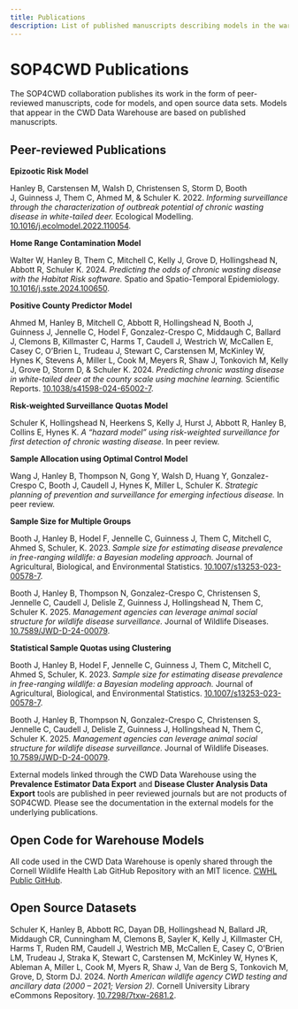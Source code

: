 ```yaml
---
title: Publications
description: List of published manuscripts describing models in the warehouse.
---
```


# SOP4CWD Publications

The SOP4CWD collaboration publishes its work in the form of peer-reviewed manuscripts, code for models, and open source data sets. Models that appear in the CWD Data Warehouse are based on published manuscripts. 

## Peer-reviewed Publications

**Epizootic Risk Model**

Hanley B, Carstensen M, Walsh D, Christensen S, Storm D, Booth J, Guinness J, Them C, Ahmed M, & Schuler K. 2022. _Informing surveillance through the characterization of outbreak potential of chronic wasting disease in white-tailed deer._ Ecological Modelling. [10.1016/j.ecolmodel.2022.110054](https://doi.org/10.1016/j.ecolmodel.2022.110054).

**Home Range Contamination Model**

Walter W, Hanley B, Them C, Mitchell C, Kelly J, Grove D, Hollingshead N, Abbott R, Schuler K. 2024. _Predicting the odds of chronic wasting disease with the Habitat Risk software._ Spatio and Spatio-Temporal Epidemiology. [10.1016/j.sste.2024.100650](https://doi.org/10.1016/j.sste.2024.100650).

**Positive County Predictor Model**

Ahmed M, Hanley B, Mitchell C, Abbott R, Hollingshead N, Booth J, Guinness J, Jennelle C, Hodel F, Gonzalez-Crespo C, Middaugh C, Ballard J, Clemons B, Killmaster C, Harms T, Caudell J, Westrich W, McCallen E, Casey C, O’Brien L, Trudeau J, Stewart C, Carstensen M, McKinley W, Hynes K, Stevens A, Miller L, Cook M, Meyers R, Shaw J, Tonkovich M, Kelly J, Grove D, Storm D, & Schuler K. 2024. _Predicting chronic wasting disease in white-tailed deer at the county scale using machine learning._ Scientific Reports. [10.1038/s41598-024-65002-7](https://doi.org/10.1038/s41598-024-65002-7).

**Risk-weighted Surveillance Quotas Model**

Schuler K, Hollingshead N, Heerkens S, Kelly J, Hurst J, Abbott R, Hanley B, Collins E, Hynes K. _A “hazard model” using risk-weighted surveillance for first detection of chronic wasting disease._ In peer review.

**Sample Allocation using Optimal Control Model**

Wang J, Hanley B, Thompson N, Gong Y, Walsh D, Huang Y, Gonzalez-Crespo C, Booth J, Caudell J, Hynes K, Miller L, Schuler K. _Strategic planning of prevention and surveillance for emerging infectious disease._ In peer review.

**Sample Size for Multiple Groups** 

Booth J, Hanley B, Hodel F, Jennelle C, Guinness J, Them C, Mitchell C, Ahmed S, Schuler, K. 2023. _Sample size for estimating disease prevalence in free-ranging wildlife: a Bayesian modeling approach._ Journal of Agricultural, Biological, and Environmental Statistics. [10.1007/s13253-023-00578-7](https://doi.org/10.1007/s13253-023-00578-7).

Booth J, Hanley B, Thompson N, Gonzalez-Crespo C, Christensen S, Jennelle C, Caudell J, Delisle Z, Guinness J, Hollingshead N, Them C, Schuler K. 2025. _Management agencies can leverage animal social structure for wildlife disease surveillance._ Journal of Wildlife Diseases. [10.7589/JWD-D-24-00079](https://doi.org/10.7589/JWD-D-24-00079).

**Statistical Sample Quotas using Clustering**

Booth J, Hanley B, Hodel F, Jennelle C, Guinness J, Them C, Mitchell C, Ahmed S, Schuler, K. 2023. _Sample size for estimating disease prevalence in free-ranging wildlife: a Bayesian modeling approach._ Journal of Agricultural, Biological, and Environmental Statistics. [10.1007/s13253-023-00578-7](https://doi.org/10.1007/s13253-023-00578-7).

Booth J, Hanley B, Thompson N, Gonzalez-Crespo C, Christensen S, Jennelle C, Caudell J, Delisle Z, Guinness J, Hollingshead N, Them C, Schuler K. 2025. _Management agencies can leverage animal social structure for wildlife disease surveillance._ Journal of Wildlife Diseases. [10.7589/JWD-D-24-00079](https://doi.org/10.7589/JWD-D-24-00079).

External models linked through the CWD Data Warehouse using the **Prevalence Estimator Data Export** and **Disease Cluster Analysis Data Export** tools are published in peer reviewed journals but are not products of SOP4CWD. Please see the documentation in the external models for the underlying publications.  

## Open Code for Warehouse Models

All code used in the CWD Data Warehouse is openly shared through the Cornell Wildlife Health Lab GitHub Repository with an MIT licence. [CWHL Public GitHub](https://github.com/Cornell-Wildlife-Health-Lab). 

## Open Source Datasets

Schuler K, Hanley B, Abbott RC, Dayan DB, Hollingshead N, Ballard JR, Middaugh CR, Cunningham M, Clemons B, Sayler K, Kelly J, Killmaster CH, Harms T, Ruden RM, Caudell J, Westrich MB, McCallen E, Casey C, O'Brien LM, Trudeau J, Straka K, Stewart C, Carstensen M, McKinley W, Hynes K, Ableman A, Miller L, Cook M, Myers R, Shaw J, Van de Berg S, Tonkovich M, Grove, D, Storm DJ. 2024. _North American wildlife agency CWD testing and ancillary data (2000 – 2021; Version 2)._ Cornell University Library eCommons Repository. [10.7298/7txw-2681.2](https://doi.org/10.7298/7txw-2681.2).
